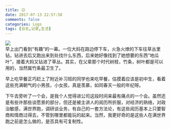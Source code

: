 ```yaml
---
title: 😊
date: 2017-07-13 22:57:58
comments: false
categories: Logs
tags: [日志,记录,生活]
---
```

![](http://wx1.sinaimg.cn/mw690/ad108d28gy1fhdpoubbvkj20rs0fz49j.jpg)  
早上出门看到“有趣”的一幕。一位大妈在路边停下车，火急火燎的下车往草丛里钻，钻进去后又跑出来到处找什么东西，后来她好像找到了她想要的东西“地瓜叶”，接着大妈又钻进了草丛。其实，在父辈那个时代树枝，竹条，树叶都是可以用的，当然属竹条最卫生了。  

早上吃早餐正巧赶上了附近补习班的同学也来吃早餐，估摸着应该是初中生，看着这些充满朝气的小男孩，小女孩，真是羡慕，如同春天一般的年纪呀。  

下午去旁听了一个会，是我个人觉得进公司这段时间来最有痛点的一个会。虽然还是有些许那些谈愿景的部分，但还是被主讲人的阅历所折服，对经济的熟络，对政治敏感，满世界跑，调研谈业务，有自己的一套方法论，有这些阅历基本上只要智商和情商过得去，不管到哪里都能玩的起来。当然，我更好奇的是这些人在满世界跑之前是怎么做的，是否具有可复制性。